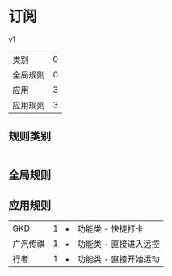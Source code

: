 # 订阅

v1

|||
| - |:-:|
|类别|0|
|全局规则|0|
|应用|3|
|应用规则|3|

## 规则类别

|||
| - |:-:|


## 全局规则



## 应用规则

||||
| - |:-:|-|
|GKD|1|<li>功能类 - 快捷打卡|
|广汽传祺|1|<li>功能类 - 直接进入远控|
|行者|1|<li>功能类 - 直接开始运动|
